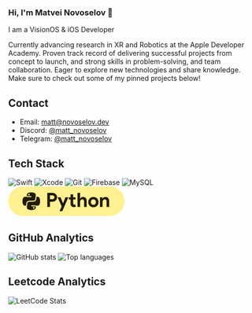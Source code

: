 ### Hi, I'm Matvei Novoselov 👋

I am a VisionOS & iOS Developer

Currently advancing research in XR and Robotics at the Apple Developer Academy. Proven track record of delivering successful projects from concept to launch, and strong skills in problem-solving, and team collaboration. Eager to explore new technologies and share knowledge. Make sure to check out some of my pinned projects below!

## Contact
- Email: [matt@novoselov.dev](mailto://matt@novoselov.dev)
- Discord: [@matt_novoselov](https://discordapp.com/users/matt_novoselov/)
- Telegram: [@matt_novoselov](https://t.me/matt_novoselov)

## Tech Stack
![Swift](https://ziadoua.github.io/m3-Markdown-Badges/badges/Swift/swift3.svg)
![Xcode](https://ziadoua.github.io/m3-Markdown-Badges/badges/Xcode/xcode3.svg)
![Git](https://ziadoua.github.io/m3-Markdown-Badges/badges/Git/git3.svg)
![Firebase](https://ziadoua.github.io/m3-Markdown-Badges/badges/Firebase/firebase3.svg)
![MySQL](https://ziadoua.github.io/m3-Markdown-Badges/badges/MySQL/mysql3.svg)
![Python](https://github.com/matt-novoselov/matt-novoselov/blob/6872ce8655961e21e6e7a6f7b840cd0997ca35b1/Files/python.svg)

## GitHub Analytics
<p align="left">
  <!-- GitHub commits & stats -->
  <picture>
    <source media="(prefers-color-scheme: dark)"
            srcset="https://github-readme-stats-eight-theta.vercel.app/api?username=matt-novoselov&show_icons=true&theme=dark&include_all_commits=true&count_private=true"/>
    <source media="(prefers-color-scheme: light)"
            srcset="https://github-readme-stats-eight-theta.vercel.app/api?username=matt-novoselov&show_icons=true&theme=light&include_all_commits=true&count_private=true"/>
    <img height="180em" alt="GitHub stats" src="https://github-readme-stats-eight-theta.vercel.app/api?username=matt-novoselov&show_icons=true&include_all_commits=true&count_private=true"/>
  </picture>

  <!-- GitHub top languages -->
  <picture>
    <source media="(prefers-color-scheme: dark)"
            srcset="https://github-readme-stats-eight-theta.vercel.app/api/top-langs/?username=matt-novoselov&layout=compact&langs_count=8&theme=dark"/>
    <source media="(prefers-color-scheme: light)"
            srcset="https://github-readme-stats-eight-theta.vercel.app/api/top-langs/?username=matt-novoselov&layout=compact&langs_count=8&theme=light"/>
    <img height="180em" alt="Top languages" src="https://github-readme-stats-eight-theta.vercel.app/api/top-langs/?username=matt-novoselov&layout=compact&langs_count=8"/>
  </picture>
</p>

## Leetcode Analytics
<p align="left">
  <!-- LeetCode stats -->
  <picture>
    <source media="(prefers-color-scheme: dark)"
            srcset="https://leetcard.jacoblin.cool/matvei-novoselov?theme=dark&font=Noto%20Sans%20Mro"/>
    <source media="(prefers-color-scheme: light)"
            srcset="https://leetcard.jacoblin.cool/matvei-novoselov?theme=light&font=Noto%20Sans%20Mro"/>
    <img alt="LeetCode Stats" src="https://leetcard.jacoblin.cool/matvei-novoselov?font=Noto%20Sans%20Mro"/>
  </picture>
</p>
